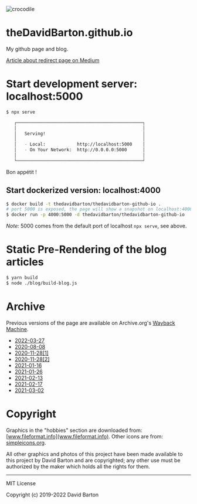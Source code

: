 ![crocodile](https://img.shields.io/badge/crocodiles_in_the_basement-%F0%9F%90%8A_yes-orange.svg)

# theDavidBarton.github.io

My github page and blog.

[Article about redirect page on Medium](https://medium.com/@theDavidBarton/custom-redirect-page-for-a-smooth-transition-between-idling-heroku-dynos-and-fully-functional-apps-8bc7c3346a6a)

# Start development server: localhost:5000

```bash
$ npx serve

   ┌────────────────────────────────────────────────┐
   │                                                │
   │   Serving!                                     │
   │                                                │
   │   - Local:            http://localhost:5000    │
   │   - On Your Network:  http://0.0.0.0:5000      │
   │                                                │
   └────────────────────────────────────────────────┘

```

Bon appétit !

## Start dockerized version: localhost:4000

```bash
$ docker build -t thedavidbarton/thedavidbarton-github-io .
# port 5000 is exposed, the page will show a snapshot on localhost:4000
$ docker run -p 4000:5000 -d thedavidbarton/thedavidbarton-github-io
```

_Note:_ 5000 comes from the default port of localhost `npx serve`, see above.

# Static Pre-Rendering of the blog articles

```bash
$ yarn build
$ node ./blog/build-blog.js
```

# Archive

Previous versions of the page are available on Archive.org's [Wayback Machine](https://web.archive.org/web/2020*/thedavidbarton.github.io).

- [2022-03-27](https://web.archive.org/web/20220327062823/https://thedavidbarton.github.io/)
- [2020-08-08](https://web.archive.org/web/20200808181832/thedavidbarton.github.io)
- [2020-11-28[1]](https://web.archive.org/web/20201128103456/thedavidbarton.github.io)
- [2020-11-28[2]](https://web.archive.org/web/20201128104110/thedavidbarton.github.io)
- [2021-01-16](https://web.archive.org/web/20210116164850/https://thedavidbarton.github.io/)
- [2021-01-26](https://web.archive.org/web/20210126212200/https://thedavidbarton.github.io/)
- [2021-02-13](https://web.archive.org/web/20210213135217/https://thedavidbarton.github.io/)
- [2021-02-17](https://web.archive.org/web/20210217111222/https://thedavidbarton.github.io/)
- [2021-03-02](https://web.archive.org/web/20210302171757/https://thedavidbarton.github.io/)

# Copyright

Graphics in the "hobbies" section are downloaded from: [www.fileformat.info](www.fileformat.info). Other icons are from: [simpleicons.org](https://simpleicons.org).

All other graphics and photos of this project have been made available to this project by David Barton and are copyrighted; any other use must be authorized by the maker which holds all the rights for them.

---

MIT License

Copyright (c) 2019-2022 David Barton
